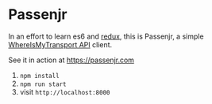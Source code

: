 # Passenjr

In an effort to learn es6 and [redux](https://github.com/rackt/redux), this is Passenjr, a simple [WhereIsMyTransport API](https://whereismytransport.com) client.

See it in action at https://passenjr.com

1. `npm install`
2. `npm run start`
3. visit `http://localhost:8000`